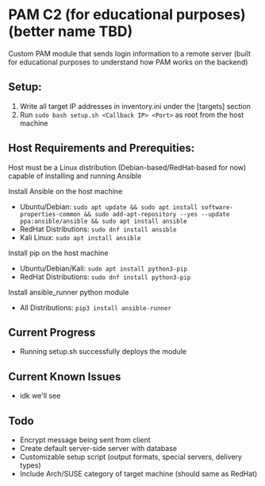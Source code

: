 # PAM C2 (for educational purposes) (better name TBD)
Custom PAM module that sends login information to a remote server (built for educational purposes to understand how PAM works on the backend)

## Setup:
1. Write all target IP addresses in inventory.ini under the [targets] section
2. Run `sudo bash setup.sh <Callback IP> <Port>` as root from the host machine

## Host Requirements and Prerequities:
Host must be a Linux distribution (Debian-based/RedHat-based for now) capable of installing and running Ansible

Install Ansible on the host machine
- Ubuntu/Debian: `sudo apt update && sudo apt install software-properties-common && sudo add-apt-repository --yes --update ppa:ansible/ansible && sudo apt install ansible`
- RedHat Distributions: `sudo dnf install ansible`
- Kali Linux: `sudo apt install ansible`

Install pip on the host machine
- Ubuntu/Debian/Kali: `sudo apt install python3-pip`
- RedHat Distributions: `sudo dnf install python3-pip`

Install ansible_runner python module
- All Distributions: `pip3 install ansible-runner`

## Current Progress
- Running setup.sh successfully deploys the module

## Current Known Issues
- idk we'll see

## Todo
- Encrypt message being sent from client
- Create default server-side server with database
- Customizable setup script (output formats, special servers, delivery types)
- Include Arch/SUSE category of target machine (should same as RedHat)